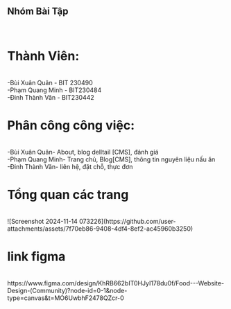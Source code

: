 <h2>Nhóm Bài Tập </h2><br>
<h1>Thành Viên: </h1><br>
-Bùi Xuân Quân - BIT 230490<br>
-Phạm Quang Minh - BIT230484 <br>
-Đinh Thành Văn - BIT230442 <br>
<h1>Phân công công việc:</h1><br>
-Bùi Xuân Quân- About, blog delltail [CMS], đánh giá <br>
-Phạm Quang Minh- Trang chủ, Blog[CMS], thông tin nguyên liệu nấu ăn <br>
-Đinh Thành Văn- liên hệ, đặt chỗ, thực đơn <br>
<h1>Tổng quan các trang</h1><br>
![Screenshot 2024-11-14 073226](https://github.com/user-attachments/assets/7f70eb86-9408-4df4-8ef2-ac45960b3250) <br>
<h1>link figma</h1> <br>
https://www.figma.com/design/KhRB662bIT0HJyI178du0f/Food---Website-Design-(Community)?node-id=0-1&node-type=canvas&t=MO6UwbhF2478QZcr-0


